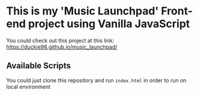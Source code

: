 # This is my 'Music Launchpad' Front-end project using Vanilla JavaScript

You could check out this project at this link: https://duckie98.github.io/music_launchpad/

## Available Scripts

You could just clone this repository and run `index.html` in order to run on local environment
